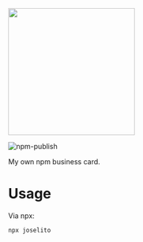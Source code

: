 <img src="https://static.joseli.to/joseli.to/HomePage/logo.png" width="256">

![npm-publish](https://github.com/breakzplatform/card/workflows/npm-publish/badge.svg)

My own npm business card.

# Usage
Via npx:
```
npx joselito
```
